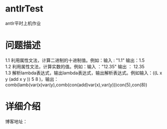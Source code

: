 # antlrTest
antlr平时上机作业

# 问题描述
1.1 利用属性文法，计算二进制的十进制值。例如：输入 : "1.1"  输出：1.5    
1.2 利用属性文法，计算实数的值。例如：输入 ："12.35"  输出 ： 12.35    
1.3 解析lambda表达式，输出lambda表达式，输出解析表达式。例如输入：((L x y (add x y )) 5 8 )，输出：comb(lamb(var(x)var(y),comb(con(add)var(x),var(y)))con(5),con(8))
# 详细介绍
博客地址：

